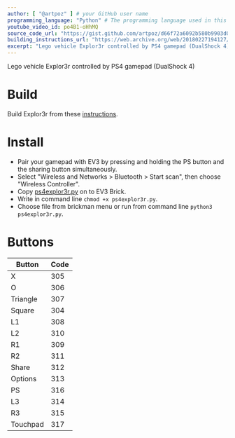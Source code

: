 ```yaml
---
author: [ "@artpoz" ] # your GitHub user name
programming_language: "Python" # The programming language used in this project
youtube_video_id: po4B1-oHhMQ
source_code_url: "https://gist.github.com/artpoz/d66f72a6092b580b9903d088dd6d1262" # Provide a link to your code
building_instructions_url: "https://web.archive.org/web/20180227194127/http://robotsquare.com/2015/10/06/explor3r-building-instructions/"
excerpt: "Lego vehicle Explor3r controlled by PS4 gamepad (DualShock 4)"
---
```


Lego vehicle Explor3r controlled by PS4 gamepad (DualShock 4)

# Build

Build Explor3r from these [instructions](https://web.archive.org/web/20180227194127/http://robotsquare.com/2015/10/06/explor3r-building-instructions/).

# Install

- Pair your gamepad with EV3 by pressing and holding the PS button and the sharing button simultaneously.
- Select "Wireless and Networks > Bluetooth > Start scan", then choose "Wireless Controller".
- Copy [ps4explor3r.py](https://gist.github.com/artpoz/d66f72a6092b580b9903d088dd6d1262) on to EV3 Brick.
- Write in command line `chmod +x ps4explor3r.py`.
- Choose file from brickman menu or run from command line `python3 ps4explor3r.py`.

# Buttons

|Button|Code|
|--|--|
|X|305|
|O|306|
|Triangle|307|
|Square|304|
|L1|308|
|L2|310|
|R1|309|
|R2|311|
|Share|312|
|Options|313|
|PS|316|
|L3|314|
|R3|315|
|Touchpad|317|

